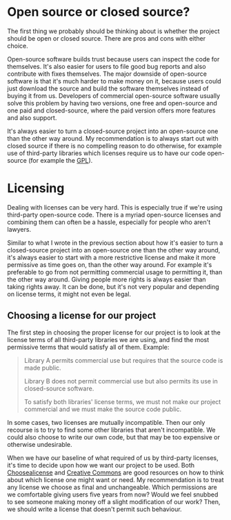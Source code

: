 # Open source or closed source?

The first thing we probably should be thinking about is whether the project should be open or closed source. There are pros and cons with either choice.

Open-source software builds trust because users can inspect the code for themselves. It's also easier for users to file good bug reports and also contribute with fixes themselves. The major downside of open-source software is that it's much harder to make money on it, because users could just download the source and build the software themselves instead of buying it from us. Developers of commercial open-source software usually solve this problem by having two versions, one free and open-source and one paid and closed-source, where the paid version offers more features and also support.

It's always easier to turn a closed-source project into an open-source one than the other way around. My recommendation is to always start out with closed source if there is no compelling reason to do otherwise, for example use of third-party libraries which licenses require us to have our code open-source (for example the [GPL](https://choosealicense.com/licenses/gpl-3.0/)).

# Licensing

Dealing with licenses can be very hard. This is especially true if we're using third-party open-source code. There is a myriad open-source licenses and combining them can often be a hassle, especially for people who aren't lawyers.

Similar to what I wrote in the previous section about how it's easier to turn a closed-source project into an open-source one than the other way around, it's always easier to start with a more restrictive license and make it more permissive as time goes on, than the other way around. For example it's preferable to go from not permitting commercial usage to permitting it, than the other way around. Giving people more rights is always easier than taking rights away. It can be done, but it's not very popular and depending on license terms, it might not even be legal.

## Choosing a license for our project

The first step in choosing the proper license for our project is to look at the license terms of all third-party libraries we are using, and find the most permissive terms that would satisfy all of them. Example:

> Library A permits commercial use but requires that the source code is made public.
>
> Library B does not permit commercial use but also permits its use in closed-source software.
>
> To satisfy both libraries' license terms, we must not make our project commercial and we must make the source code public.

In some cases, two licenses are mutually incompatible. Then our only recourse is to try to find some other libraries that aren't incompatible. We could also choose to write our own code, but that may be too expensive or otherwise undesirable.

When we have our baseline of what required of us by third-party licenses, it's time to decide upon how we want our project to be used. Both [Choosealicense](https://choosealicense.com/appendix/) and [Creative Commons](https://creativecommons.org/share-your-work/) are good resources on how to think about which license one might want or need. My recommendation is to treat any license we choose as final and unchangeable. Which permissions are we comfortable giving users five years from now? Would we feel snubbed to see someone making money off a slight modification of our work? Then, we should write a license that doesn't permit such behaviour.